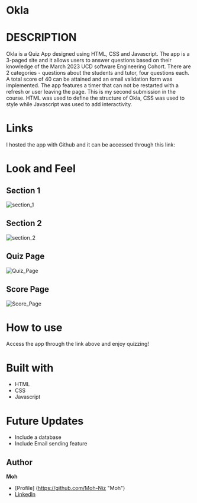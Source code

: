 # Okla

# DESCRIPTION
Okla is a Quiz App designed using HTML, CSS and Javascript. The app is a 3-paged site and it allows users to answer questions based on their knowledge of the March 2023 UCD software Engineering Cohort. There are 2 categories - questions about the students and tutor, four questions each. A total score of 40 can be attained and an email validation form was implemented. The app features a timer that can not be restarted with a refresh or user leaving the page. This is my second submission in the course. HTML was used to define the structure of Okla, CSS was used to style while Javascript was used to add interactivity. 

# Links
I hosted the app with Github and it can be accessed through this link: 

# Look and Feel
## Section 1
![section_1](/asset/image-1.png)
## Section 2
![section_2](asset/image-2.png)
## Quiz Page
![Quiz_Page](asset/image-3.png)
## Score Page
![Score_Page](asset/image-4.png)

# How to use
Access the app through the link above and enjoy quizzing!

# Built with 
- HTML
- CSS
- Javascript

# Future Updates
- Include a database
- Include Email sending feature

## Author

**Moh**
- [Profile] (https://github.com/Moh-Niz "Moh")
- [Linkedln](https://www.linkedin.com/in/olalekan-akano/ "Muhammed Akano")





